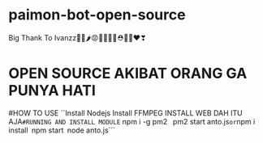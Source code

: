 # paimon-bot-open-source
Big Thank To Ivanzz🍎🍓🌶😡👹👺💃👠⛑🏓🎯❤❣

# OPEN SOURCE AKIBAT ORANG GA PUNYA HATI
#HOW TO USE
``Install Nodejs
Install FFMPEG
INSTALL WEB
DAH ITU AJA```
#RUNNING AND INSTALL MODULE
``` npm i -g pm2```
``` pm2 start anto.js```
or
```npm i install```
```npm start```
```node anto.js```
